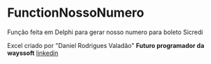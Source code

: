 # FunctionNossoNumero
Função feita em Delphi para gerar nosso numero para boleto Sicredi

Excel criado por "Daniel Rodrigues Valadão" <b>Futuro programador da wayssoft</b> 
<a Href="https://www.linkedin.com/in/daniel-rodrigues-valad%C3%A3o-2109a21b5/">linkedin</a>
